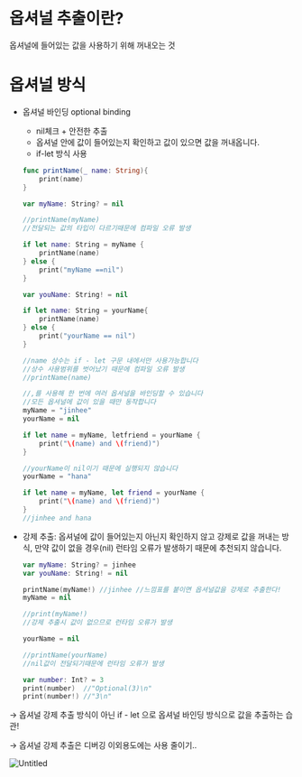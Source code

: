# 옵셔널 추출이란?

옵셔널에 들어있는 값을 사용하기 위해 꺼내오는 것

# 옵셔널 방식

- 옵셔널 바인딩 optional binding
    - nil체크 + 안전한 추출
    - 옵셔널 안에 값이 들어있는지 확인하고 값이 있으면 값을 꺼내옵니다.
    - if-let 방식 사용
    
    ```swift
    func printName(_ name: String){
    	print(name)
    }
    
    var myName: String? = nil
    
    //printName(myName)
    //전달되는 값의 타입이 다르기때문에 컴파일 오류 발생
    
    if let name: String = myName {
    	printName(name)
    } else {
    	print("myName ==nil")
    }
    
    var youName: String! = nil
    
    if let name: String = yourName{
    	printName(name)
    } else {
    	print("yourName == nil")
    }
    
    //name 상수는 if - let 구문 내에서만 사용가능합니다
    //상수 사용범위를 벗어났기 때문에 컴파일 오류 발생
    //printName(name)
    
    //,를 사용해 한 번에 여러 옵셔널을 바인딩할 수 있습니다
    //모든 옵셔널에 값이 있을 때만 동작합니다
    myName = "jinhee"
    yourName = nil
    
    if let name = myName, letfriend = yourName {
    	print("\(name) and \(friend)")
    }
    
    //yourName이 nil이기 때문에 실행되지 않습니다
    yourName = "hana"
    
    if let name = myName, let friend = yourName {
    	print("\(name) and \(friend)")	
    }
    //jinhee and hana
    ```
    

- 강제 추출: 옵셔널에 값이 들어있는지 아닌지 확인하지 않고 강제로 값을 꺼내는 방식, 만약 값이 없을 경우(nil) 런타임 오류가 발생하기 때문에 추천되지 않습니다.
    
    ```swift
    var myName: String? = jinhee
    var youName: String! = nil
    
    printName(myName!) //jinhee //느낌표를 붙이면 옵셔널값을 강제로 추출한다!
    myName = nil
    
    //print(myName!)
    //강제 추출시 값이 없으므로 런타임 오류가 발생
    
    yourName = nil
    
    //printName(yourName)
    //nil값이 전달되기때문에 런타임 오류가 발생
    ```
    
    ```swift
    var number: Int? = 3
    print(number)  //"Optional(3)\n"
    print(number!) //"3\n"
    ```

→ 옵셔널 강제 추출 방식이 아닌 if - let 으로 옵셔널 바인딩 방식으로 값을 추출하는 습관!

→ 옵셔널 강제 추출은 디버깅 이외용도에는 사용 줄이기..

![Untitled]([https://s3-us-west-2.amazonaws.com/secure.notion-static.com/4b315b77-0219-4d0e-943e-e8a0f7351b23/Untitled.png](https://www.notion.so/5285c7f0a3ca4a83aa9093fd254af3e6#62b03bec8a084e0aa24e9c86f1214fc0))
